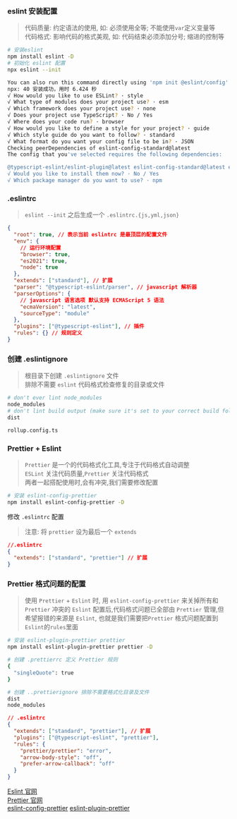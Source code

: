 ### eslint 安装配置

> 代码质量: 约定语法的使用, 如: 必须使用全等; 不能使用`var`定义变量等  
> 代码格式: 影响代码的格式美观, 如: 代码结束必须添加分号; 缩进的控制等

```sh
# 安装eslint
npm install eslint -D
# 初始化 eslint 配置
npx eslint --init

You can also run this command directly using 'npm init @eslint/config'.
npx: 40 安装成功，用时 6.424 秒
√ How would you like to use ESLint? · style
√ What type of modules does your project use? · esm
√ Which framework does your project use? · none
√ Does your project use TypeScript? · No / Yes
√ Where does your code run? · browser
√ How would you like to define a style for your project? · guide
√ Which style guide do you want to follow? · standard
√ What format do you want your config file to be in? · JSON
Checking peerDependencies of eslint-config-standard@latest
The config that you've selected requires the following dependencies:

@typescript-eslint/eslint-plugin@latest eslint-config-standard@latest eslint@^8.0.1 eslint-plugin-import@^2.25.2 eslint-plugin-n@^15.0.0 eslint-plugin-promise@^6.0.0 @typescript-eslint/parser@latest
√ Would you like to install them now? · No / Yes
√ Which package manager do you want to use? · npm
```

### .eslintrc

> `eslint --init` 之后生成一个 `.eslintrc.{js,yml,json}`

```json
{
  "root": true, // 表示当前 eslintrc 是最顶层的配置文件
  "env": {
    // 运行环境配置
    "browser": true,
    "es2021": true,
    "node": true
  },
  "extends": ["standard"], // 扩展
  "parser": "@typescript-eslint/parser", // javascript 解析器
  "parserOptions": {
    // javascript 语言选项 默认支持 ECMAScript 5 语法
    "ecmaVersion": "latest",
    "sourceType": "module"
  },
  "plugins": ["@typescript-eslint"], // 插件
  "rules": {} // 规则定义
}
```

### 创建 .eslintignore

> 根目录下创建 `.eslintignore` 文件  
> 排除不需要 `eslint` 代码格式检查修复的目录或文件

```sh
# don't ever lint node_modules
node_modules
# don't lint build output (make sure it's set to your correct build folder name)
dist

rollup.config.ts
```

### Prettier + Eslint

> `Prettier` 是一个的代码格式化工具,专注于代码格式自动调整  
> `ESLint` 关注代码质量,`Prettier` 关注代码格式  
> 两者一起搭配使用时,会有冲突,我们需要修改配置

```sh
# 安装 eslint-config-prettier
npm install eslint-config-prettier -D
```

修改 `.eslintrc` 配置

> 注意: 将 `prettier` 设为最后一个 `extends`

```json
//.eslintrc
{
  "extends": ["standard", "prettier"] // 扩展
}
```

### Prettier 格式问题的配置

> 使用 `Prettier` + `Eslint` 时, 用 `eslint-config-prettier` 来关掉所有和 `Prettier` 冲突的 `Eslint` 配置后,代码格式问题已全部由 `Prettier` 管理,但希望报错的来源是 `Eslint`, 也就是我们需要把`Prettier` 格式问题配置到`Eslint`的`rules`里面

```sh
# 安装 eslint-plugin-prettier prettier
npm install eslint-plugin-prettier prettier -D

# 创建 .prettierrc 定义 Prettier 规则
{
  "singleQuote": true
}

# 创建 ..prettierignore 排除不需要格式化目录及文件
dist
node_modules
```

```json
// .eslintrc
{
  "extends": ["standard", "prettier"], // 扩展
  "plugins": ["@typescript-eslint", "prettier"],
  "rules": {
    "prettier/prettier": "error",
    "arrow-body-style": "off",
    "prefer-arrow-callback": "off"
  }
}
```

[Eslint 官网](http://eslint.cn/)  
[Prettier 官网](https://www.prettier.cn/)  
[eslint-config-prettier](https://github.com/prettier/eslint-config-prettier)
[eslint-plugin-prettier](https://github.com/prettier/eslint-plugin-prettier)
